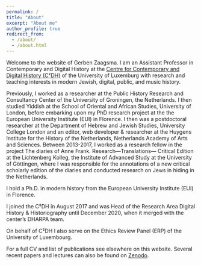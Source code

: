 ```yaml
---
permalink: /
title: "About"
excerpt: "About me"
author_profile: true
redirect_from: 
  - /about/
  - /about.html
---
```


Welcome to the website of Gerben Zaagsma. I am an Assistant Professor in Contemporary and Digital History at the [Centre for Contemporary and Digital History (C²DH)](https://www.c2dh.uni.lu/) of the University of Luxemburg with research and teaching interests in modern Jewish, digital, public, and music history.

Previously, I worked as a researcher at the Public History Research and Consultancy Center of the University of Groningen, the Netherlands. I then studied Yiddish at the School of Oriental and African Studies, University of London, before embarking upon my PhD research project at the the European University Institute (EUI) in Florence. I then was a postdoctoral researcher at the Department of Hebrew and Jewish Studies, University College London and an editor, web developer & researcher at the Huygens Institute for the History of the Netherlands, Netherlands Academy of Arts and Sciences. Between 2013-2017, I worked as a research fellow in the project The diaries of Anne Frank. Research—Translations— Critical Edition at the Lichtenberg Kolleg, the Institute of Advanced Study at the University of Göttingen, where I was responsible for the annotations of a new critical scholarly edition of the diaries and conducted research on Jews in hiding in the Netherlands. 


I hold a Ph.D. in modern history from the European University Institute (EUI) in Florence. 


I joined the C²DH in August 2017 and was Head of the Research Area Digital History & Historiography until December 2020, when it merged with the center’s DHARPA team. 

On behalf of C²DH I also serve on the Ethics Review Panel (ERP) of the University of Luxembourg.

For a full CV and list of publications see elsewhere on this website. Several recent papers and lectures can also be found on [Zenodo](https://zenodo.org/search?page=1&size=20&q=zaagsma&sort=-publication_date).
